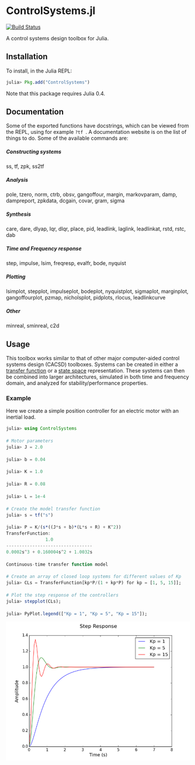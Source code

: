 # ControlSystems.jl

[![Build Status](https://travis-ci.org/JuliaControl/ControlSystems.jl.svg?branch=master)](https://travis-ci.org/JuliaControl/ControlSystems.jl)

A control systems design toolbox for Julia.

## Installation

To install, in the Julia REPL:

```julia
julia> Pkg.add("ControlSystems")
```

Note that this package requires Julia 0.4.

## Documentation

Some of the exported functions have docstrings, which can be viewed from the REPL, using for example `?tf `. A
documentation website is on the list of things to do.
Some of the available commands are:
##### Constructing systems
ss, tf, zpk, ss2tf
##### Analysis
pole, tzero, norm, ctrb, obsv, gangoffour, margin, markovparam, damp, dampreport, zpkdata, dcgain, covar, gram, sigma
##### Synthesis
care, dare, dlyap, lqr, dlqr, place, pid, leadlink, laglink, leadlinkat, rstd, rstc, dab
##### Time and Frequency response
step, impulse, lsim, freqresp, evalfr, bode, nyquist
##### Plotting
lsimplot, stepplot, impulseplot, bodeplot, nyquistplot, sigmaplot, marginplot, gangoffourplot, pzmap, nicholsplot, pidplots, rlocus, leadlinkcurve
##### Other
minreal, sminreal, c2d
## Usage

This toolbox works similar to that of other major computer-aided control
systems design (CACSD) toolboxes. Systems can be created in either a [transfer
function](http://en.wikipedia.org/wiki/Transfer_function) or a [state
space](http://en.wikipedia.org/wiki/State-space_representation) representation.
These systems can then be combined into larger architectures, simulated in both
time and frequency domain, and analyzed for stability/performance properties.

### Example

Here we create a simple position controller for an electric motor with an
inertial load.

```julia
julia> using ControlSystems

# Motor parameters
julia> J = 2.0

julia> b = 0.04

julia> K = 1.0

julia> R = 0.08

julia> L = 1e-4

# Create the model transfer function
julia> s = tf("s")

julia> P = K/(s*((J*s + b)*(L*s + R) + K^2))
TransferFunction:
               1.0
---------------------------------
0.0002s^3 + 0.160004s^2 + 1.0032s

Continuous-time transfer function model

# Create an array of closed loop systems for different values of Kp
julia> CLs = TransferFunction[kp*P/(1 + kp*P) for kp = [1, 5, 15]];

# Plot the step response of the controllers
julia> stepplot(CLs);

julia> PyPlot.legend(["Kp = 1", "Kp = 5", "Kp = 15"]);
```

![StepResponse](/example/step_response.png)
